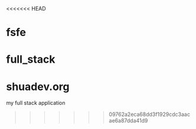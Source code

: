 <<<<<<< HEAD
# fsfe
full_stack
=======
# shuadev.org
my full stack application
>>>>>>> 09762a2eca68dd3f1929cdc3aacae6a87dda41d9
